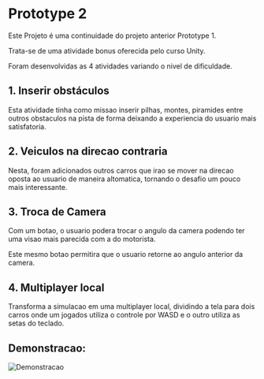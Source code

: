 # Prototype 2
Este Projeto é uma continuidade do projeto anterior Prototype 1.

Trata-se de uma atividade bonus oferecida pelo curso Unity.

Foram desenvolvidas as 4 atividades variando o nivel de dificuldade.

## 1. Inserir obstáculos

Esta atividade tinha como missao inserir pilhas, montes, piramides entre outros obstaculos na pista de forma deixando a experiencia do usuario mais satisfatoria.

## 2. Veiculos na direcao contraria

Nesta, foram adicionados outros carros que irao se mover na direcao oposta ao usuario de maneira altomatica, tornando o desafio um pouco mais interessante.

## 3. Troca de Camera

Com um botao, o usuario podera trocar o angulo da camera podendo ter uma visao mais parecida com a do motorista.

Este mesmo botao permitira que o usuario retorne ao angulo anterior da camera.

## 4. Multiplayer local

Transforma a simulacao em uma multiplayer local, dividindo a tela para dois carros onde um jogados utiliza o controle por WASD e o outro utiliza as setas do teclado.

## Demonstracao:

![Demonstracao](/demonstration.gif)